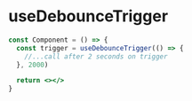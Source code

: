 # useDebounceTrigger

```jsx
const Component = () => {
  const trigger = useDebounceTrigger(() => {
    //...call after 2 seconds on trigger
  }, 2000)

  return <></>
}
```

